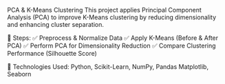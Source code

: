 PCA & K-Means Clustering
This project applies Principal Component Analysis (PCA) to improve K-Means clustering by reducing dimensionality and enhancing cluster separation.

🔹 Steps:
✅ Preprocess & Normalize Data
✅ Apply K-Means (Before & After PCA)
✅ Perform PCA for Dimensionality Reduction
✅ Compare Clustering Performance (Silhouette Score)

🚀 Technologies Used:
Python, Scikit-Learn, NumPy, Pandas
Matplotlib, Seaborn








